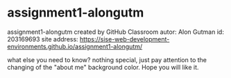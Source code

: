 # assignment1-alongutm
assignment1-alongutm created by GitHub Classroom
autor: Alon Gutman
id: 203169693
site address: https://sise-web-development-environments.github.io/assignment1-alongutm/

what else you need to know?
nothing special, just pay attention to the changing of the "about me" background color.
Hope you will like it.
